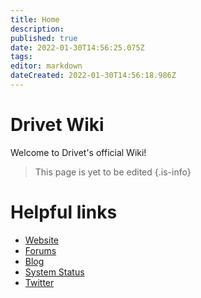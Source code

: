 ```yaml
---
title: Home
description: 
published: true
date: 2022-01-30T14:56:25.075Z
tags: 
editor: markdown
dateCreated: 2022-01-30T14:56:18.986Z
---
```


# Drivet Wiki
Welcome to Drivet's official Wiki!

> This page is yet to be edited
{.is-info}

# Helpful links
- [Website](https://drivet.xyz)
- [Forums](https://forum.drivet.xyz)
- [Blog](https://blog.drivet.xyz)
- [System Status](https://status.drivet.xyz)
- [Twitter](https://twitter.com/DrivetHQ)